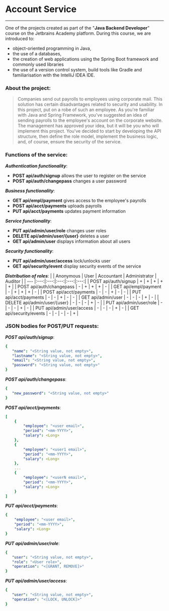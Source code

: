 # Account Service
***
One of the projects created as part of the "**Java Backend Developer**" course on the Jetbrains Academy platform. During this course, we are introduced to:
- object-oriented programming in Java,
- the use of a databases,
- the creation of web applications using the Spring Boot framework and commonly used libraries
- the use of a version control system, build tools like Gradle and familiarisation with the IntelliJ IDEA IDE.

### About the project:

>Companies send out payrolls to employees using corporate mail. This solution has certain disadvantages related to security and usability. In this project, put on a robe of such an employee. As you're familiar with Java and Spring Framework, you've suggested an idea of sending payrolls to the employee's account on the corporate website. The management has approved your idea, but it will be you who will implement this project. You've decided to start by developing the API structure, then define the role model, implement the business logic, and, of course, ensure the security of the service.

### Functions of the service:
*__Authentication functionality__*:
- **POST api/auth/signup** allows the user to register on the service
- **POST api/auth/changepass** changes a user password

*__Business functionality__*:

- **GET api/empl/payment** gives access to the employee's payrolls
- **POST api/acct/payments** uploads payrolls
- **PUT api/acct/payments** updates payment information

*__Service functionality__*:
- **PUT api/admin/user/role** changes user roles
- **DELETE api/admin/user/{user}** deletes a user
- **GET api/admin/user** displays information about all users

*__Security functionality__*:
- **PUT api/admin/user/access** lock/unlocks user
- **GET api/security/event** display security events of the service

*__Distribution of roles__*:
| | Anonymous | User | Accountant | Administrator | Auditor |
| --- |:---:|:---:|:---:|:---:|:---:|
| POST api/auth/signup | + | + | + | + | + |
| POST api/auth/changepass | - | + | + | + | - |
| GET api/empl/payment | - | + | + | + | - |
| POST api/acct/payments | - | - | + | - | - |
| PUT api/acct/payments | - | - | + | - | - |
| GET api/admin/user | - | - | - | + | - |
| DELETE api/admin/user/{user} | - | - | - | + | - |
| PUT api/admin/user/role | - | - | - | + | - |
| PUT api/admin/user/access | - | - | - | + | - |
| GET api/security/events | - | - | - | - | + |

### JSON bodies for POST/PUT requests:
*__POST api/auth/signup__*:
```yaml
{
   "name": "<String value, not empty>",
   "lastname": "<String value, not empty>",
   "email": "<String value, not empty>",
   "password": "<String value, not empty>"
}
```

*__POST api/auth/changepass__*:
```yaml
{
   "new_password": "<String value, not empty>"
}
```

*__POST api/acct/payments__*:
```yaml
[
    {
        "employee": "<user email>",
        "period": "<mm-YYYY>",
        "salary": <Long>
    },
    {
        "employee": "<user1 email>",
        "period": "<mm-YYYY>",
        "salary": <Long>
    },
    ...
    {
        "employee": "<userN email>",
        "period": "<mm-YYYY>",
        "salary": <Long>
    }
]
```

*__PUT api/acct/payments__*:
```yaml
{
    "employee": "<user email>",
    "period": "<mm-YYYY>",
    "salary": <Long>
}
```

*__PUT api/admin/user/role__*:
```yaml
{
   "user": "<String value, not empty>",
   "role": "<User role>",
   "operation": "<[GRANT, REMOVE]>"
}
```

*__PUT api/admin/user/access__*:
```yaml
{
   "user": "<String value, not empty>",
   "operation": "<[LOCK, UNLOCK]>" 
}
```







